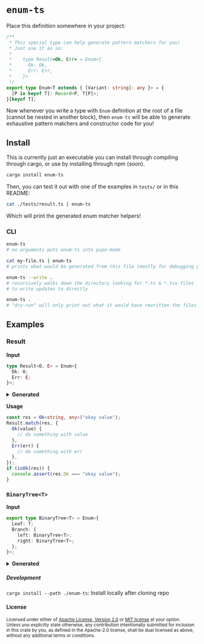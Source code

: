 # `enum-ts`

Place this definition somewhere in your project:

```typescript
/**
 * This special type can help generate pattern matchers for you!
 * Just use it as so:
 *
 *    type Result<Ok, Err> = Enum<{
 *      Ok: Ok,
 *      Err: Err,
 *    }>
 */
export type Enum<T extends { [Variant: string]: any }> = {
  [P in keyof T]: Record<P, T[P]>;
}[keyof T];
```

Now whenever you write a type with `Enum` definition at the root of a file (cannot be nested in another block), then
`enum-ts` will be able to generate exhaustive pattern matchers and constructor code for you!

## Install

This is currently just an executable you can install through compiling through cargo, or use by installing through npm (soon).

```sh
cargo install enum-ts
```

Then, you can test it out with one of the examples in `tests/` or in this README:

```sh
cat ./tests/result.ts | enum-ts
```

Which will print the generated enum matcher helpers!

### CLI

```sh
enum-ts
# no arguments puts enum-ts into pipe-mode

cat my-file.ts | enum-ts
# prints what would be generated from this file (mostly for debugging purposes)

enum-ts --write .
# recursively walks down the directory looking for *.ts & *.tsx files
# to write updates to directly

enum-ts .
# "dry-run" will only print out what it would have rewritten the files to if given the `--write` flag.
```

## Examples

### Result

**Input**

```typescript //input(result)
type Result<O, E> = Enum<{
  Ok: O;
  Err: E;
}>;
```

<details>
  <summary><b>Generated</b></summary>

```typescript //generated(result)
export type Ok<O, E> = O;
export type Err<O, E> = E;
export function Ok<O, E>(contents: Ok<O, E>): { Ok: Ok<O, E> } {
  return { Ok: contents };
}
export function Err<O, E>(contents: Err<O, E>): { Err: Err<O, E> } {
  return { Err: contents };
}
export function isOk<O, E>(item: Result<O, E>): item is { Ok: Ok<O, E> } {
  return item != null && "Ok" in item;
}
export function isErr<O, E>(item: Result<O, E>): item is { Err: Err<O, E> } {
  return item != null && "Err" in item;
}
export namespace Result {
  const unexpected = "Unexpected Enum variant for Result<O, E>";
  export function apply<O, E, R>(fns: {
    Ok(content: Ok<O, E>): R;
    Err(content: Err<O, E>): R;
  }): (value: Result<O, E>) => R {
    return function matchResultApply(item) {
      return "Ok" in item
        ? fns.Ok(item.Ok)
        : "Err" in item
        ? fns.Err(item.Err)
        : (console.assert(false, unexpected, item) as never);
    };
  }
  export function match<O, E, R>(
    value: Result<O, E>,
    fns: {
      Ok(content: Ok<O, E>): R;
      Err(content: Err<O, E>): R;
    }
  ): R {
    return apply(fns)(value);
  }
}
```

</details>

**Usage**

```typescript
const res = Ok<string, any>("okay value");
Result.match(res, {
  Ok(value) {
    // do something with value
  },
  Err(err) {
    // do something with err
  },
});
if (isOk(res)) {
  console.assert(res.Ok === "okay value");
}
```

### `BinaryTree<T>`

**Input**

```typescript //input(binary-tree)
export type BinaryTree<T> = Enum<{
  Leaf: T;
  Branch: {
    left: BinaryTree<T>;
    right: BinaryTree<T>;
  };
}>;
```

<details>
  <summary><b>Generated</b></summary>

```typescript //generated(binary-tree)
export type Leaf<T> = T;
export type Branch<T> = {
  left: BinaryTree<T>;
  right: BinaryTree<T>;
};
export function Leaf<T>(contents: Leaf<T>): { Leaf: Leaf<T> } {
  return { Leaf: contents };
}
export function Branch<T>(contents: Branch<T>): { Branch: Branch<T> } {
  return { Branch: contents };
}
export function isLeaf<T>(item: BinaryTree<T>): item is { Leaf: Leaf<T> } {
  return item != null && "Leaf" in item;
}
export function isBranch<T>(item: BinaryTree<T>): item is { Branch: Branch<T> } {
  return item != null && "Branch" in item;
}
export namespace BinaryTree {
  const unexpected = "Unexpected Enum variant for BinaryTree<T>";
  export function apply<T, R>(fns: {
    Leaf(content: Leaf<T>): R;
    Branch(content: Branch<T>): R;
  }): (value: BinaryTree<T>) => R {
    return function matchBinaryTreeApply(item) {
      return "Leaf" in item
        ? fns.Leaf(item.Leaf)
        : "Branch" in item
        ? fns.Branch(item.Branch)
        : (console.assert(false, unexpected, item) as never);
    };
  }
  export function match<T, R>(
    value: BinaryTree<T>,
    fns: {
      Leaf(content: Leaf<T>): R;
      Branch(content: Branch<T>): R;
    }
  ): R {
    return apply(fns)(value);
  }
}
```

</details>

##### Development

`cargo install --path ./enum-ts`: Install locally after cloning repo

#### License

<sup>
Licensed under either of <a href="LICENSE-APACHE">Apache License, Version
2.0</a> or <a href="LICENSE-MIT">MIT license</a> at your option.
</sup>

<br>

<sub>
Unless you explicitly state otherwise, any contribution intentionally submitted
for inclusion in this crate by you, as defined in the Apache-2.0 license, shall
be dual licensed as above, without any additional terms or conditions.
</sub>
